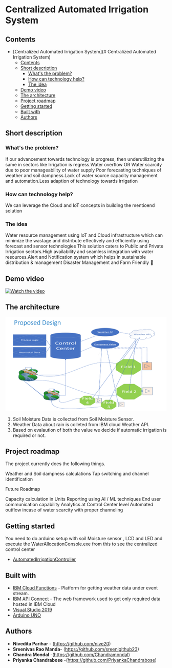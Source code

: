 # Centralized Automated Irrigation System

## Contents

- [Centralized Automated Irrigation System](# Centralized Automated Irrigation System)
  - [Contents](#contents)
  - [Short description](#short-description)
    - [What's the problem?](#whats-the-problem)
    - [How can technology help?](#how-can-technology-help)
    - [The idea](#the-idea)
  - [Demo video](#demo-video)
  - [The architecture](#the-architecture)
  - [Project roadmap](#project-roadmap)
  - [Getting started](#getting-started)
  - [Built with](#built-with)
  - [Authors](#authors)

## Short description

### What's the problem?

If our advancement towards technology is progress, then underutilizing the same in sectors like Irrigation is regress.Water overflow OR Water scarcity due to poor manageability of water supply 
Poor forecasting techniques of weather and soil dampness.Lack of water source capacity management  and automation.Less adaption of technology towards irrigation


### How can technology help?

We can leverage the Cloud and IoT concepts in building the mentioend solution

### The idea

Water resource management using IoT and Cloud infrastructure which can minimize the wastage and distribute effectively and efficiently using forecast and sensor technologies 
This solution caters to Public and Private Irrigation sectors.High availability and seamless integration with water resources.Alert and Notification system which helps in sustainable distribution & management
Disaster Management and Farm Friendly 

## Demo video

[![Watch the video](https://github.com/nive20/AutomatedIrrigationSystem/blob/master/images/DemoCover.PNG)](https://youtu.be/miqzJWapg4s)

## The architecture

![Video transcription/translation app](https://github.com/nive20/AutomatedIrrigationSystem/blob/master/images/CAIS.PNG)

1. Soil Moisture Data is collected from Soil Moisture Sensor.
2. Weather Data about rain is colleted from IBM cloud Weather API.
3. Based on evalaution of both the value we decide if automatic irrigation is required or not.


## Project roadmap

The project currently does the following things.

Weather and Soil dampness calculations
Tap switching and channel identification

Future Roadmap

Capacity calculation in Units 
Reporting using AI / ML techniques
End user communication capability
Analytics at Control Center level
Automated outflow incase of water scarcity with proper channeling 


## Getting started

You need to do arduino setup with soil Moisture sensor , LCD and LED and execute the WaterAllocationConsole.exe from this to see the centralized control center

- [AutomatedIrrigationController](https://github.com/nive20/AutomatedIrrigationSystem/tree/master/AutomatedIrrigationController)

## Built with

- [IBM Cloud Functions](https://cloud.ibm.com/catalog/services/event-streams) - Platform for getting weather data under event stream.
- [IBM API Connect](https://cloud.ibm.com/catalog?search=api%20connect#search_results) - The web framework used to get only required data hosted in IBM Cloud
- [Visual Studio 2019](https://visualstudio.microsoft.com/downloads/)
- [Arduino UNO](https://visualstudio.microsoft.com/downloads/)

## Authors

- **Nivedita Parihar** - (https://github.com/nive20)
- **Sreenivas Rao Manda**- (https://github.com/sreenigithub23)
- **Chandra Mondal** -(https://github.com/Chandramondal)
- **Priyanka Chandrabose**  -(https://github.com/PriyankaChandrabose)

